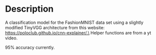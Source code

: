 # Description
A classification model for the FashionMNIST data set using a slightly modified TinyVGG architecture from this website: https://poloclub.github.io/cnn-explainer/.\
Helper functions are from a yt video.

95% accuracy currently.
